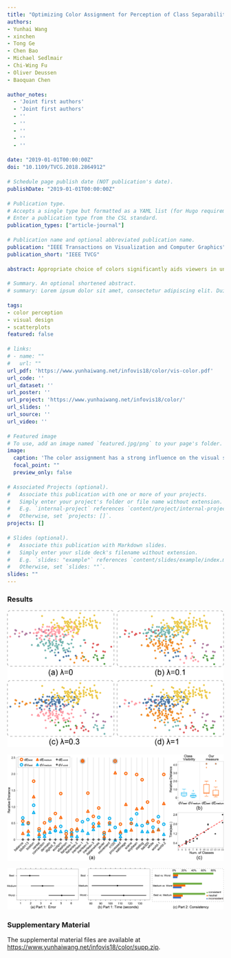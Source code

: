 ```yaml
---
title: "Optimizing Color Assignment for Perception of Class Separability in Multiclass Scatterplots"
authors:
- Yunhai Wang
- xinchen
- Tong Ge
- Chen Bao
- Michael Sedlmair
- Chi-Wing Fu
- Oliver Deussen 
- Baoquan Chen

author_notes:
  - 'Joint first authors'
  - 'Joint first authors'
  - ''
  - ''
  - ''
  - ''
  - ''

date: "2019-01-01T00:00:00Z"
doi: "10.1109/TVCG.2018.2864912"

# Schedule page publish date (NOT publication's date).
publishDate: "2019-01-01T00:00:00Z"

# Publication type.
# Accepts a single type but formatted as a YAML list (for Hugo requirements).
# Enter a publication type from the CSL standard.
publication_types: ["article-journal"]

# Publication name and optional abbreviated publication name.
publication: "IEEE Transactions on Visualization and Computer Graphics"
publication_short: "IEEE TVCG"

abstract: Appropriate choice of colors significantly aids viewers in understanding the structures in multiclass scatterplots and becomes more important with a growing number of data points and groups. An appropriate color mapping is also an important parameter for the creation of an aesthetically pleasing scatterplot. Currently, users of visualization software routinely rely on color mappings that have been pre-defined by the software. A default color mapping, however, cannot ensure an optimal perceptual separability between groups, and sometimes may even lead to a misinterpretation of the data. In this paper, we present an effective approach for color assignment based on a set of given colors that is designed to optimize the perception of scatterplots. Our approach takes into account the spatial relationships, density, degree of overlap between point clusters, and also the background color. For this purpose, we use a genetic algorithm that is able to efficiently find good color assignments. We implemented an interactive color assignment system with three extensions of the basic method that incorporates top K suggestions, user-defined color subsets, and classes of interest for the optimization. To demonstrate the effectiveness of our assignment technique, we conducted a numerical study and a controlled user study to compare our approach with default color assignments; our findings were verified by two expert studies. The results show that our approach is able to support users in distinguishing cluster numbers faster and more precisely than default assignment methods.

# Summary. An optional shortened abstract.
# summary: Lorem ipsum dolor sit amet, consectetur adipiscing elit. Duis posuere tellus ac convallis placerat. Proin tincidunt magna sed ex sollicitudin condimentum.

tags:
- color perception
- visual design
- scatterplots
featured: false

# links:
# - name: ""
#   url: ""
url_pdf: 'https://www.yunhaiwang.net/infovis18/color/vis-color.pdf'
url_code: ''
url_dataset: ''
url_poster: ''
url_project: 'https://www.yunhaiwang.net/infovis18/color/'
url_slides: ''
url_source: ''
url_video: ''

# Featured image
# To use, add an image named `featured.jpg/png` to your page's folder. 
image:
  caption: 'The color assignment has a strong influence on the visual separability of class structures shown in multiclass scatterplots. Here we show synthetically labeled six-class (top row) and eight-class (bottom row) datasets, and color palettes from ColorBrewer (a,b,c) and Tableau (d,e,f). Scatterplots are displayed from left to right using color assignments produced by our method with the lowest (i.e., poor) scores ranked by our separation measure (a,d) towards the one with the highest (i.e., best) scores (c,f).'
  focal_point: ""
  preview_only: false

# Associated Projects (optional).
#   Associate this publication with one or more of your projects.
#   Simply enter your project's folder or file name without extension.
#   E.g. `internal-project` references `content/project/internal-project/index.md`.
#   Otherwise, set `projects: []`.
projects: []

# Slides (optional).
#   Associate this publication with Markdown slides.
#   Simply enter your slide deck's filename without extension.
#   E.g. `slides: "example"` references `content/slides/example/index.md`.
#   Otherwise, set `slides: ""`.
slides: ""
---
```


### Results

![parameter_analysis](lambda.png "Exploring the influence of λ on the selected color assignment: (a) result generated by only considering the color contrast with background; (b) result generated with λ set to 0.1; (c) result generated with λ set to 0.3; and (d) result generated by considering only the point distinctness.")

![quantitative_result](comparison_1.png "(a) Comparison of our measure and class visibility using the values of dE best , dE medium , dV best , and dV medium for each dataset; (b) boxplots summarizing the values of the four variables in (a); and (c) scatterplot with a red trend line, showing the relationship between computation time and the number of classes.")

![lab_study_result](res2.png "Results of the lab studies. For part 1, we show mean values and deviation as 95% CIs of (a) user error, (b) time (lower values are better). For part 2, we display the consistency between people’s choice and the rating of our method (c). If the user chose the better scatterplot of a pair, the choice was marked with “consistent,” otherwise “inconsistent.” If they choose “No preference,” the result was “neutral.”")

### Supplementary Material
The supplemental material files are available at <https://www.yunhaiwang.net/infovis18/color/supp.zip>.